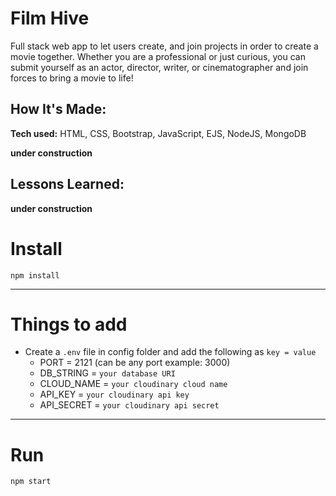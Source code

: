 # Film Hive 
Full stack web app to let users create, and join projects in order to create a movie together. Whether you are a professional or just curious, you can submit yourself as an actor, director, writer, or cinematographer and join forces to bring a movie to life!

## How It's Made:

**Tech used:** HTML, CSS, Bootstrap, JavaScript, EJS, NodeJS, MongoDB

**under construction**

## Lessons Learned:

**under construction**

# Install

`npm install`

---

# Things to add

- Create a `.env` file in config folder and add the following as `key = value`
  - PORT = 2121 (can be any port example: 3000)
  - DB_STRING = `your database URI`
  - CLOUD_NAME = `your cloudinary cloud name`
  - API_KEY = `your cloudinary api key`
  - API_SECRET = `your cloudinary api secret`

---

# Run

`npm start`



